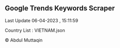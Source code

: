 

## Google Trends Keywords Scraper 
 
Last Update 06-04-2023 , 15:11:59

Country List :
VIETNAM.json



© Abdul Muttaqin 
